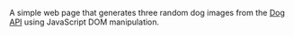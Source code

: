 A simple web page that generates three random dog images from the <a href="https://dog.ceo/dog-api/">Dog API</a> using JavaScript DOM manipulation.